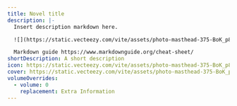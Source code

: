 ```yaml
---
title: Novel title
description: |-
  Insert description markdown here.

  ![](https://static.vecteezy.com/vite/assets/photo-masthead-375-BoK_p8LG.webp)

  Markdown guide https://www.markdownguide.org/cheat-sheet/
shortDescription: A short description
icon: https://static.vecteezy.com/vite/assets/photo-masthead-375-BoK_p8LG.webp
cover: https://static.vecteezy.com/vite/assets/photo-masthead-375-BoK_p8LG.webp
volumeOverrides:
  - volume: 0
    replacement: Extra Information
---
```

